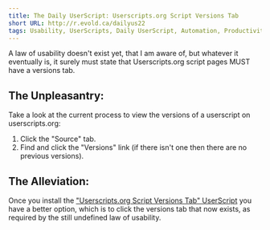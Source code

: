 ```yaml
---
title: The Daily UserScript: Userscripts.org Script Versions Tab
short URL: http://r.evold.ca/dailyus22
tags: Usability, UserScripts, Daily UserScript, Automation, Productivity
---
```

A law of usability doesn't exist yet, that I am aware of, but whatever it eventually is, it surely must state that Userscripts.org script pages MUST have a versions tab.
</p>
<h2>The Unpleasantry:</h2>
<p>
Take a look at the current process to view the versions of a userscript on userscripts.org:
</p><ol>
<li>Click the "Source" tab.</li>
<li>Find and click the "Versions" link (if there isn't one then there are no previous versions).</li>
</ol>
<p></p>
<h2>The Alleviation:</h2>
<p>
Once you install the <a href="http://userscripts.org/scripts/show/55651" title="Userscripts.org Script Versions Tab" rel="external nofollow" target="_blank" rev="vote-for">"Userscripts.org Script Versions Tab" UserScript</a> you have a better option, which is to click the versions tab that now exists, as required by the still undefined law of usability.
</p>
